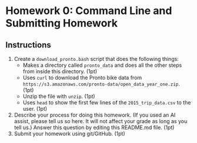 # Homework 0: Command Line and Submitting Homework

## Instructions

1. Create a `download_pronto.bash` script that does the following things:
   * Makes a directory called `pronto_data` and does all the other steps from inside this directory. (1pt)
   * Uses `curl` to download the Pronto bike data from `https://s3.amazonaws.com/pronto-data/open_data_year_one.zip`. (1pt)
   * Unzip the file with `unzip`. (1pt)
   * Uses `head` to show the first few lines of the `2015_trip_data.csv` to the user. (1pt)
2. Describe your process for doing this homework. (If you used an AI assist, please tell us so here. It will not affect your grade as long as you tell us.) Answer this question by editing this README.md file. (1pt)
3. Submit your homework using git/GitHub. (1pt)
